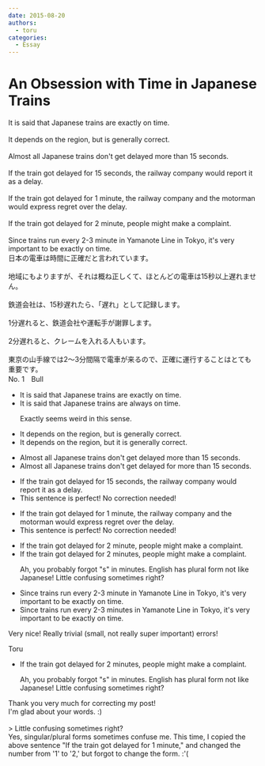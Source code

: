 ```yaml
---
date: 2015-08-20
authors:
  - toru
categories:
  - Essay
---
```


<h1 id="subject_show">An Obsession with Time in Japanese Trains</h1>
<div class="date" hidden>Aug 20, 2015 15:25</div>
<div id="post"><div id="body_show_ori">
It is said that Japanese trains are exactly on time.<br/><br/>It depends on the region, but is generally correct.<br/><br/>Almost all Japanese trains don't get delayed more than 15 seconds.<br/><br/>If the train got delayed for 15 seconds, the railway company would report it as a delay.<br/><br/>If the train got delayed for 1 minute, the railway company and the motorman would express regret over the delay.<br/><br/>If the train got delayed for 2 minute, people might make a complaint.<br/><br/>Since trains run every 2-3 minute in Yamanote Line in Tokyo, it's very important to be exactly on time.
</div></div>

<!-- more -->

<div id="post_ja"><div id="body_show_mo">
日本の電車は時間に正確だと言われています。<br/><br/>地域にもよりますが、それは概ね正しくて、ほとんどの電車は15秒以上遅れません。<br/><br/>鉄道会社は、15秒遅れたら、「遅れ」として記録します。<br/><br/>1分遅れると、鉄道会社や運転手が謝罪します。<br/><br/>2分遅れると、クレームを入れる人もいます。<br/><br/>東京の山手線では2～3分間隔で電車が来るので、正確に運行することはとても重要です。
</div></div>
<div id="block"><div class="first_name"> No. 1　<span class="just_name">Bull</span></div><div id="block2">
<ul class="correction_field">
<li class="incorrect">It is said that Japanese trains are exactly on time.</li>
<li class="corrected correct">
It is said that Japanese trains are <span class="f_blue">always</span> on time.
<p class="correction_comment">Exactly seems weird in this sense.</p>
</li>
</ul>
<ul class="correction_field">
<li class="incorrect">It depends on the region, but is generally correct.</li>
<li class="corrected correct">
It depends on the region, but<span class="f_blue"> it</span> is generally correct.
</li>
</ul>
<ul class="correction_field">
<li class="incorrect">Almost all Japanese trains don't get delayed more than 15 seconds.</li>
<li class="corrected correct">
Almost all Japanese trains don't get delayed <span class="f_blue">for</span> more than 15 seconds.
</li>
</ul>
<ul class="correction_field">
<li class="incorrect">If the train got delayed for 15 seconds, the railway company would report it as a delay.</li>
<li class="corrected perfect">This sentence is perfect! No correction needed!</li>
</ul>
<ul class="correction_field">
<li class="incorrect">If the train got delayed for 1 minute, the railway company and the motorman would express regret over the delay.</li>
<li class="corrected perfect">This sentence is perfect! No correction needed!</li>
</ul>
<ul class="correction_field">
<li class="incorrect">If the train got delayed for 2 minute, people might make a complaint.</li>
<li class="corrected correct">
If the train got delayed for 2 minute<span class="f_blue">s</span>, people might make a complaint.
<p class="correction_comment">Ah, you probably forgot "s" in minutes. English has plural form not like Japanese! Little confusing sometimes right?</p>
</li>
</ul>
<ul class="correction_field">
<li class="incorrect">Since trains run every 2-3 minute in Yamanote Line in Tokyo, it's very important to be exactly on time.</li>
<li class="corrected correct">
Since trains run every 2-3 minute<span class="f_blue">s</span> in Yamanote Line in Tokyo, it's very important to be exactly on time.
</li>
</ul>
<p class="comment_small">
 Very nice! Really trivial (small, not really super important) errors!
</p>

</div><div class="name"><span class="just_name">Toru</span><br><div class="quote_field"><ul class="correction_field">
<li class="corrected correct">
If the train got delayed for 2 minute<span class="f_blue">s</span>, people might make a complaint.
<p class="correction_comment">
Ah, you probably forgot "s" in minutes. English has plural form not like Japanese! Little confusing sometimes right?
</p>
</li>
</ul></div>
Thank you very much for correcting my post!<br/>I'm glad about your words. :)<br/><br/>&gt; Little confusing sometimes right?<br/>Yes, singular/plural forms sometimes confuse me. This time, I copied the above sentence "If the train got delayed for 1 minute," and changed the number from '1' to '2,' but forgot to change the form. :'(
</div>
</div>
